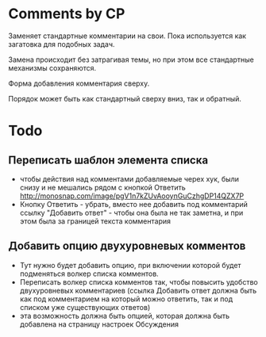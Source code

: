 Comments by CP
===========

Заменяет стандартные комментарии на свои. Пока используется как загатовка для подобных задач.

Замена происходит без затрагивая темы, но при этом все стандартные механизмы сохраняются.

Форма добавления комментария сверху.

Порядок может быть как стандартный сверху вниз, так и обратный.


# Todo
## Переписать шаблон элемента списка 
- чтобы действия над комментами добавляемые черех хук, были снизу и не мешались рядом с кнопкой Ответить http://monosnap.com/image/pgV1n7kZUvAooynGuCzhgDP14QZX7P
- Кнопку Ответить - убрать, вместо нее добавить под комментарий ссылку "Добавить ответ" - чтобы она была не так заметна, и при этом была за границей текста комментария
## Добавить опцию двухуровневых комментов
- Тут нужно будет добавить опцию, при включении которой будет подменяться волкер списка комментов.
- Переписать волкер списка комментов так, чтобы повысить удобство двухуровневых комментариев (ссылка Добавить ответ должна быть как под комментарием на который можно ответить, так и под списком уже существующих ответов) 
- эта возможность должна быть опцией, которая должна быть добавлена на страницу настроек Обсуждения
